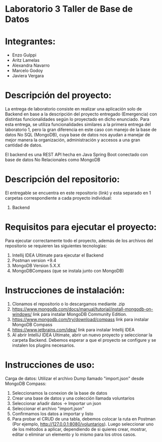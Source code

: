 # Laboratorio 3 Taller de Base de Datos

# Integrantes: 
* Enzo Gulppi
* Aritz Lamelas
* Alexandra Navarro
* Marcelo Godoy
* Javiera Vergara

# Descripción del proyecto:
La entrega de laboratorio consiste en realizar una aplicación solo de Backend en base a la descripción del proyecto entregado (Emergencia) con distintas funcionalidades según lo proyectado en dicho enunciado. Para esta entrega, se utiliza funcionalidades similares a la primera entrega del laboratorio 1, pero la gran diferencia en este caso con manejo de la base de datos No SQL (MongoDB), cuya base de datos nos ayudan a manejar de mejor manera la organización, administración y accesos a una gran cantidad de datos.

El backend es una REST API hecha en Java Spring Boot conectado con base de datos No Relacionales como MongoDB

# Descripción del repositorio:
El entregable se encuentra en este repositorio (link) y esta separado en 1 carpetas correspondiente a cada proyecto individual:
1. Backend

# Requisitos para ejecutar el proyecto:
Para ejecutar correctamente todo el proyecto, además de los archivos del repositorio se requieren las siguientes tecnologías:
1. Intellij IDEA Ultimate para ejecutar el Backend
2. Postman version +9.4
3. MongoDB Version 5.X.X
4. MongoDBCompass (que se instala junto con MongoDB)

# Instrucciones de instalación:
1. Clonamos el repositorio o lo descargamos mediante .zip
2. https://www.mongodb.com/docs/manual/tutorial/install-mongodb-on-windows/ link para instalar MongoDB Community Edition.
3. https://www.mongodb.com/try/download/compass link para instalar MongoDB Compass
4. https://www.jetbrains.com/idea/ link para instalar Intellij IDEA
5. Al abrir IntelliJ IDEA Ultimate, abrir un nuevo proyecto y seleccionar la carpeta Backend. Debemos esperar a que el proyecto se configure y se instalen los plugins necesarios.

# Instrucciones de uso:
Carga de datos: Utilizar el archivo Dump llamado "import.json" desde MongoDB Compass:
1. Seleccionamos la conexion de la base de datos
2. Crear una base de datos y una colección llamada voluntarios
3. Seleccionar añadir datos -> Importar un json
4. Seleccionar el archivo "import.json"
5. Confirmamos los datos a importar y listo
6. Para probar el CRUD de una tabla, debemos colocar la ruta en Postman (Por ejemplo, http://127.0.0.1:8080/voluntarios). Luego seleccionar uno de los métodos a aplicar, dependiendo de si quieres crear, mostrar, editar o eliminar un elemento y lo mismo para los otros casos.
